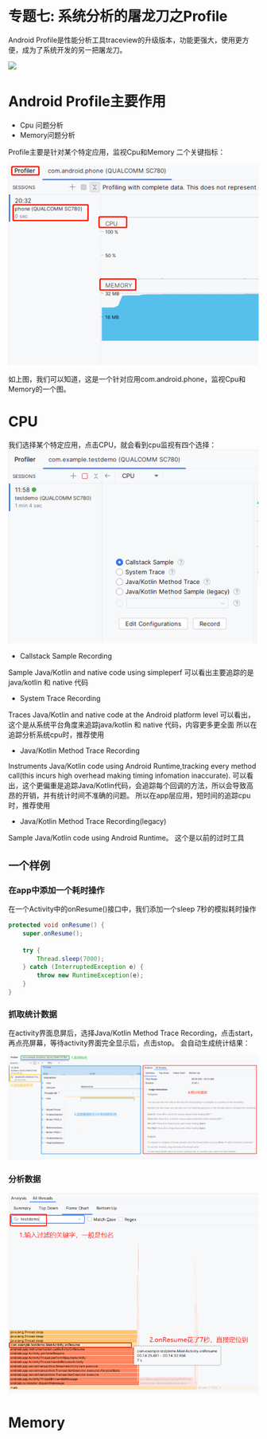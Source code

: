 # 专题七: 系统分析的屠龙刀之Profile

Android Profile是性能分析工具traceview的升级版本，功能更强大，使用更方便，成为了系统开发的另一把屠龙刀。

<img src="..\Images\log_sword.png">

# Android Profile主要作用
- Cpu 问题分析
- Memory问题分析

Profile主要是针对某个特定应用，监视Cpu和Memory 二个关键指标：

<img src="profile_whole.png">

如上图，我们可以知道，这是一个针对应用com.android.phone，监视Cpu和Memory的一个图。


# CPU
我们选择某个特定应用，点击CPU，就会看到cpu监视有四个选择：
<img src="cpu_whole.png">


- Callstack Sample Recording

Sample Java/Kotlin and native code using simpleperf
可以看出主要追踪的是java/kotlin 和 native 代码


- System Trace Recording

Traces Java/Kotlin and native code at the Android platform level
可以看出，这个是从系统平台角度来追踪java/kotlin 和 native 代码，内容更多更全面
所以在追踪分析系统cpu时，推荐使用

- Java/Kotlin Method Trace Recording

Instruments Java/Kotlin code using Android Runtime,tracking every method call(this incurs high overhead making timing infomation inaccurate).
可以看出，这个更偏重是追踪Java/Kotlin代码，会追踪每个回调的方法，所以会导致高昂的开销，并有统计时间不准确的问题。
所以在app层应用，短时间的追踪cpu时，推荐使用

- Java/Kotlin Method Trace Recording(legacy)

Sample Java/Kotlin code using Android Runtime。
这个是以前的过时工具


## 一个样例

### 在app中添加一个耗时操作

在一个Activity中的onResume()接口中，我们添加一个sleep 7秒的模拟耗时操作

```java
protected void onResume() {
    super.onResume();

    try {
        Thread.sleep(7000);
    } catch (InterruptedException e) {
        throw new RuntimeException(e);
    }
}
```
### 抓取统计数据
在activity界面息屏后，选择Java/Kotlin Method Trace Recording，点击start，再点亮屏幕，等待activity界面完全显示后，点击stop。
会自动生成统计结果：

<img src="result_show.png">


### 分析数据



<img src="result_analize.png">


# Memory










